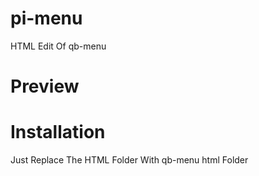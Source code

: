 # pi-menu
HTML Edit Of qb-menu

# Preview



# Installation

Just Replace The HTML Folder With qb-menu html Folder
